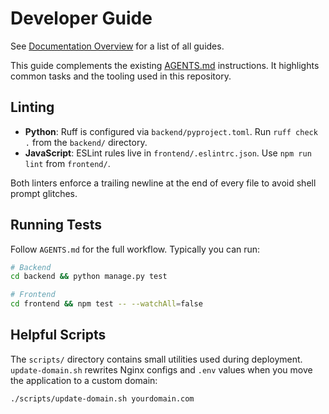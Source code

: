 # Developer Guide
See [Documentation Overview](DOCUMENTATION_OVERVIEW.md) for a list of all guides.


This guide complements the existing [AGENTS.md](../AGENTS.md) instructions.
It highlights common tasks and the tooling used in this repository.

## Linting

- **Python**: Ruff is configured via `backend/pyproject.toml`. Run `ruff check .` from the `backend/` directory.
- **JavaScript**: ESLint rules live in `frontend/.eslintrc.json`. Use `npm run lint` from `frontend/`.

Both linters enforce a trailing newline at the end of every file to avoid
shell prompt glitches.

## Running Tests

Follow `AGENTS.md` for the full workflow. Typically you can run:

```bash
# Backend
cd backend && python manage.py test

# Frontend
cd frontend && npm test -- --watchAll=false
```

## Helpful Scripts

The `scripts/` directory contains small utilities used during deployment.
`update-domain.sh` rewrites Nginx configs and `.env` values when you move the
application to a custom domain:

```bash
./scripts/update-domain.sh yourdomain.com
```


